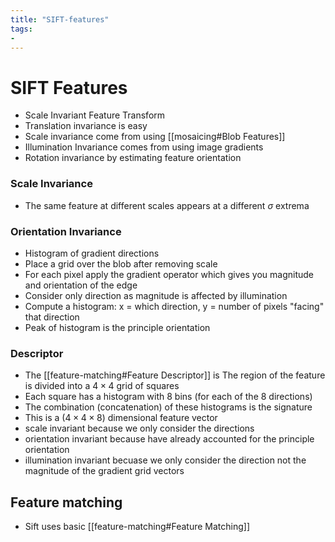 ```yaml
---
title: "SIFT-features"
tags: 
- 
---
```



# SIFT  Features
- Scale Invariant Feature Transform
- Translation invariance is easy
- Scale invariance come from using [[mosaicing#Blob Features]]
- Illumination Invariance comes from using image gradients
- Rotation invariance by estimating feature orientation

### Scale Invariance
- The same feature at different scales appears at a different $\sigma$ extrema

### Orientation Invariance
- Histogram of gradient directions
- Place a grid over the blob after removing scale
- For each pixel apply the gradient operator which gives you magnitude and orientation of the edge
- Consider only direction as magnitude is affected by illumination
- Compute a histogram: x = which direction, y = number of pixels "facing" that direction
- Peak of histogram is the principle orientation

### Descriptor
- The [[feature-matching#Feature Descriptor]] is  The region of the feature is divided into a $4\times 4$ grid of squares
- Each square has a histogram with 8 bins (for each of the 8 directions)
- The combination (concatenation) of these histograms is the signature
- This is a $(4\times 4 \times 8)$ dimensional feature vector
- scale invariant because we only consider the directions
- orientation invariant because have already accounted for the principle orientation
- illumination invariant becuase we only consider the direction not the magnitude of the gradient grid vectors

## Feature matching
- Sift uses basic [[feature-matching#Feature Matching]]